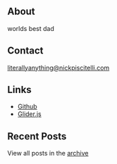 ## About

worlds best dad

## Contact

literallyanything@nickpiscitelli.com

## Links

- [Github](https://github.com/NickPiscitelli/)
- [Glider.js](https://nickpiscitelli.github.io/Glider.js/)

## Recent Posts

View all posts in the [archive](/archive)
